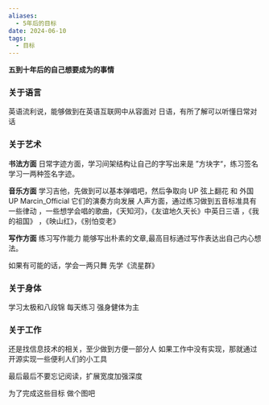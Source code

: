 ```yaml
---
aliases:
  - 5年后的目标
date: 2024-06-10
tags:
  - 目标
---
```


**五到十年后的自己想要成为的事情**
### 关于语言

英语流利说，能够做到在英语互联网中从容面对
日语，有所了解可以听懂日常对话

### 关于艺术

**书法方面**
日常字迹方面，学习间架结构让自己的字写出来是 ”方块字“，练习签名 学习一两种签名字迹。

**音乐方面**
学习吉他，先做到可以基本弹唱吧，然后争取向 UP 弦上翻花 和 外国UP Marcin_Official 它们的演奏方向发展
人声方面，通过练习做到五音标准具有一些律动 ，一些想学会唱的歌曲，《天知河》，《友谊地久天长》中英日三语 ，《我的祖国》 ，《映山红》，《别怕变老》

**写作方面**
练习写作能力 能够写出朴素的文章,最高目标通过写作表达出自己内心想法。

如果有可能的话，学会一两只舞 先学《流星群》
### 关于身体

学习太极和八段锦 每天练习 强身健体为主

### 关于工作

还是找信息技术的相关，至少做到方便一部分人 如果工作中没有实现，那就通过开源实现一些便利人们的小工具 

最后最后不要忘记阅读，扩展宽度加强深度

为了完成这些目标 做个图吧
